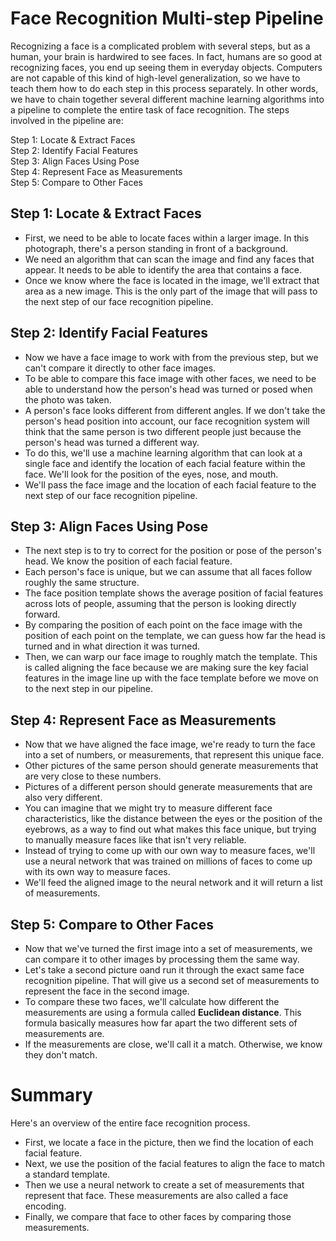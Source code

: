 # **Face Recognition Multi-step Pipeline**

Recognizing a face is a complicated problem with several steps, but as a human, your brain is hardwired to see faces. In fact, humans are so good at 
recognizing faces, you end up seeing them in everyday objects. Computers are not capable of this kind of high-level generalization, so we have to teach them 
how to do each step in this process separately. In other words, we have to chain together several different machine learning algorithms into a pipeline to 
complete the entire task of face recognition. The steps involved in the pipeline are:<br>

Step 1: Locate & Extract Faces<br>
Step 2: Identify Facial Features<br>
Step 3: Align Faces Using Pose<br>
Step 4: Represent Face as Measurements<br>
Step 5: Compare to Other Faces

## **Step 1: Locate & Extract Faces**
* First, we need to be able to locate faces within a larger image. In this photograph, there's a person standing in front of a background. 
* We need an algorithm that can scan the image and find any faces that appear. It needs to be able to identify the area that contains a face. 
* Once we know where the face is located in the image, we'll extract that area as a new image. This is the only part of the image that will pass to the next 
step of our face recognition pipeline. 

## **Step 2: Identify Facial Features**
* Now we have a face image to work with from the previous step, but we can't compare it directly to other face images. 
* To be able to compare this face image with other faces, we need to be able to understand how the person's head was turned or posed when the photo was taken. 
* A person's face looks different from different angles. If we don't take the person's head position into account, our face recognition system will think that 
the same person is two different people just because the person's head was turned a different way.
* To do this, we'll use a machine learning algorithm that can look at a single face and identify the location of each facial feature within the face. We'll 
look for the position of the eyes, nose, and mouth. 
* We'll pass the face image and the location of each facial feature to the next step of our face recognition pipeline. 

## **Step 3: Align Faces Using Pose**
* The next step is to try to correct for the position or pose of the person's head. We know the position of each facial feature. 
* Each person's face is unique, but we can assume that all faces follow roughly the same structure. 
* The face position template shows the average position of facial features across lots of people, assuming that the person is looking directly forward. 
* By comparing the position of each point on the face image with the position of each point on the template, we can guess how far the head is turned and in 
what direction it was turned. 
* Then, we can warp our face image to roughly match the template. This is called aligning the face because we are making sure the key facial features in the 
image line up with the face template before we move on to the next step in our pipeline. 

## **Step 4: Represent Face as Measurements**
* Now that we have aligned the face image, we're ready to turn the face into a set of numbers, or measurements, that represent this unique face. 
* Other pictures of the same person should generate measurements that are very close to these numbers. 
* Pictures of a different person should generate measurements that are also very different. 
* You can imagine that we might try to measure different face characteristics, like the distance between the eyes or the position of the eyebrows, as a way 
to find out what makes this face unique, but trying to manually measure faces like that isn't very reliable. 
* Instead of trying to come up with our own way to measure faces, we'll use a neural network that was trained on millions of faces to come up with its own 
way to measure faces. 
* We'll feed the aligned image to the neural network and it will return a list of measurements. 

## **Step 5: Compare to Other Faces**
* Now that we've turned the first image into a set of measurements, we can compare it to other images by processing them the same way. 
* Let's take a second picture oand run it through the exact same face recognition pipeline. That will give us a second set of measurements 
to represent the face in the second image. 
* To compare these two faces, we'll calculate how different the measurements are using a formula called **Euclidean distance**. This formula basically 
measures how far apart the two different sets of measurements are. 
* If the measurements are close, we'll call it a match. Otherwise, we know they don't match.

# **Summary**
Here's an overview of the entire face recognition process. 
* First, we locate a face in the picture, then we find the location of each facial feature. 
* Next, we use the position of the facial features to align the face to match a standard template. 
* Then we use a neural network to create a set of measurements that represent that face. These measurements are also called a face encoding. 
* Finally, we compare that face to other faces by comparing those measurements. 
